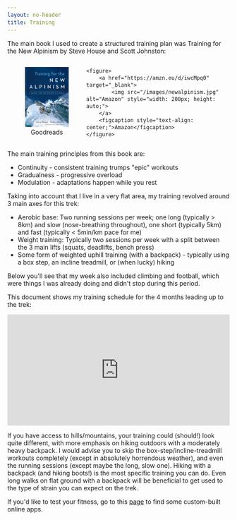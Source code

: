 ```yaml
---
layout: no-header
title: Training
---
```


The main book I used to create a structured training plan was Training for the New Alpinism by Steve House and Scott Johnston:

<div style="display: flex; justify-content: space-around;">
    <figure>
        <a href="https://www.goodreads.com/book/show/18342422-training-for-the-new-alpinism" target="_blank">
            <img src="/images/newalpinism.jpg" alt="Goodreads" style="width: 200px; height: auto;">
        </a>
        <figcaption style="text-align: center;">Goodreads</figcaption>
    </figure>

    <figure>
        <a href="https://amzn.eu/d/iwcMpq0" target="_blank">
            <img src="/images/newalpinism.jpg" alt="Amazon" style="width: 200px; height: auto;">
        </a>
        <figcaption style="text-align: center;">Amazon</figcaption>
    </figure>
</div>

The main training principles from this book are:
<ul>
  <li>Continuity - consistent training trumps "epic" workouts</li>
  <li>Gradualness - progressive overload</li>
  <li>Modulation - adaptations happen while you rest</li>
</ul>

Taking into account that I live in a very flat area, my training revolved around 3 main axes for this trek:
<ul>
  <li>Aerobic base: Two running sessions per week; one long (typically > 8km) and slow (nose-breathing throughout), one short (typically 5km) and fast (typically < 5min/km pace for me) </li>
  <li>Weight training: Typically two sessions per week with a split between the 3 main lifts (squats, deadlifts, bench press)</li>
  <li>Some form of weighted uphill training (with a backpack) - typically using a box step, an incline treadmill, or (when lucky) hiking</li>
</ul>
Below you'll see that my week also included climbing and football, which were things I was already doing and didn't stop during this period. 

This document shows my training schedule for the 4 months leading up to the trek:
<div style="position: relative; overflow: hidden; padding-top: 50%; width: 100%;">
    <iframe 
        src="https://docs.google.com/document/d/e/2PACX-1vRAMmarVnTiKNiqIr8FvDRM2EzYsSjRpjKemeP5xwF2TYgNwkklfj_ETslVLENP2nrUciTBjpQ7PvL_/pub?embedded=true" 
        style="position: absolute; top: 0; left: 0; width: 100%; height: 100%; border: 0;"
        title="Training Schedule Document">
    </iframe>
</div>

If you have access to hills/mountains, your training could (should!) look quite different, with more emphasis on hiking outdoors with a moderately heavy backpack. I would advise you to skip the box-step/incline-treadmill workouts completely (except in absolutely horrendous weather), and even the running sessions (except maybe the long, slow one). Hiking with a backpack (and hiking boots!) is the most specific training you can do. Even long walks on flat ground with a backpack will be beneficial to get used to the type of strain you can expect on the trek.



If you'd like to test your fitness, go to this [page](/streamlit-apps) to find some custom-built online apps.


